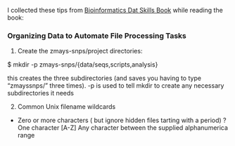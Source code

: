 I collected these tips from [Bioinformatics Dat Skills  Book](https://vincebuffalo.com/book/) while reading the book:

### Organizing Data to Automate File Processing Tasks

1. Create the zmays-snps/project directories:

$ mkdir -p zmays-snps/{data/seqs,scripts,analysis}

this creates the three subdirectories (and saves you having to type “zmayssnps/” three times). -p is used to tell mkdir to create any necessary subdirectories it needs 


2. Common Unix filename wildcards

* Zero or more characters ( but ignore hidden files tarting with a period)
? One character
[A-Z] Any character between the supplied alphanumerica range


